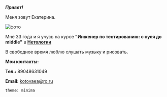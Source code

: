 _**Привет!**_

Меня зовут Екатерина.

![фото](https://sun91-2.userapi.com/impf/c845218/v845218841/15ffb7/GJ_oIhlHLjg.jpg?size=719x960&quality=96&sign=2238b9410249ef427f11859004c3e9ff&type=album)

Мне 33 года и я учусь на курсе **"Инженер по тестированию: с нуля до middle"** в **[Нетологии](https://netology.ru/)**

В свободное время люблю слушать музыку и рисовать.

**Мои контакты:**

**Тел.:**  89048631049

**Email:** kotovaea@ro.ru

`theme: minima`
